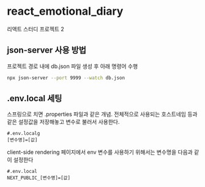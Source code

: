 # react_emotional_diary
리액트 스터디 프로젝트 2

## json-server 사용 방법
프로젝트 경로 내에 db.json 파일 생성 후 아래 명령어 수행
``` bash
npx json-server --port 9999 --watch db.json
```
## .env.local 세팅
스프링으로 치면 .properties 파일과 같은 개념.
전체적으로 사용되는 호스트네임 등과 같은 설정값을 저장해놓고 변수로 불러서 사용한다.
```properties
#.env.localg
[변수명]=[값]
```
client-side rendering 페이지에서 env 변수를 사용하기 위해서는
변수명을 다음과 같이 설정한다
```properties
#.env.local
NEXT_PUBLIC_[변수명]=[값]
```
